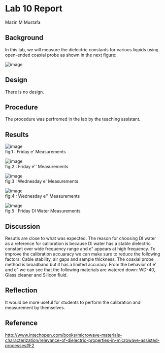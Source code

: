 

# Lab 10 Report
Mazin M Mustafa 

## Background

In this lab, we will measure the dielectric constants for various liquids using open-ended coaxial probe as shown in the next figure:

![image](https://github.com/CourseReps/ECEN452-Spring2016/blob/master/Students/Mazin-M-Mustafa/Lab10/image9.png) <br>

## Design

There is no design.

## Procedure

The procedure was perfromed in the lab by the teaching assistant.

## Results

![image](https://github.com/CourseReps/ECEN452-Spring2016/blob/master/Students/Mazin-M-Mustafa/Lab10/m11.png) <br>
fig.1 : Friday e' Measurements 

![image](https://github.com/CourseReps/ECEN452-Spring2016/blob/master/Students/Mazin-M-Mustafa/Lab10/m12.png) <br>
fig.2 : Friday e'' Measurements 

![image](https://github.com/CourseReps/ECEN452-Spring2016/blob/master/Students/Mazin-M-Mustafa/Lab10/m21.png) <br>
fig.3 : Wednesday e' Measurements 

![image](https://github.com/CourseReps/ECEN452-Spring2016/blob/master/Students/Mazin-M-Mustafa/Lab10/m22.png) <br>
fig.4 : Wednesday e'' Measurements 

![image](https://github.com/CourseReps/ECEN452-Spring2016/blob/master/Students/Mazin-M-Mustafa/Lab10/water.png) <br>
fig.5 : Friday DI Water Measurements 

## Discussion

Resutls are close to what was expected. The reason for choosing DI water as a reference for calibration is because DI water has a stable dielectric constant over wide frequency range and e" appears at high frequency. To improve the calibration accuaracy we can make sure to reduce the following factors: Cable stability, air gaps and sample thickness. The coaxial probe method is broadband but it has a limited accuracy. From the behavior of e' and e" we can see that the following materials are watered down: WD-40, Glass cleaner and Silicon fluid.

## Reflection

It would be more useful for students to perform the calibration and measurement by themselves.
## Reference

http://www.intechopen.com/books/microwave-materials-characterization/relevance-of-dielectric-properties-in-microwave-assisted-processes#F2



